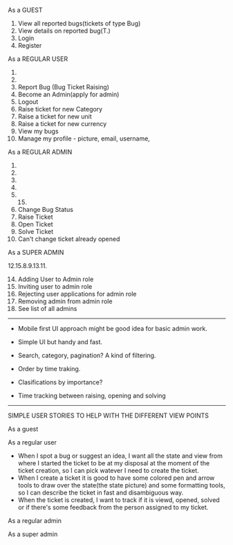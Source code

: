 As a GUEST 

1. View all reported bugs(tickets of type Bug)
2. View details on reported bug(T.)
3. Login
4. Register


As a REGULAR USER

1.
2.
5. Report Bug (Bug Ticket Raising)
6. Become an Admin(apply for admin)
7. Logout
10. Raise ticket for new Category
16. Raise a ticket for new unit
17. Raise a ticket for new currency 
12. View my bugs
15. Manage my profile - picture, email, username, 

As a REGULAR ADMIN

1.
2.
7.
5.
12. 15.
8. Change Bug Status
9. Raise Ticket
11. Open Ticket
13. Solve Ticket
18. Can't change ticket already opened 

As a SUPER ADMIN

12.15.8.9.13.11.

14. Adding User to Admin role
19. Inviting user to admin role
20. Rejecting user applications for admin role 
21. Removing admin from admin role
22. See list of all admins

****

- Mobile first UI approach might be good idea for basic admin work.

- Simple UI but handy and fast.

- Search, category, pagination? A kind of filtering.
- Order by time traking.

- Clasifications by importance?

- Time tracking between raising, opening and solving

****
SIMPLE USER STORIES TO HELP WITH THE DIFFERENT VIEW POINTS

As a guest 

As a regular user
- When I spot a bug or suggest an idea, I want all the state and view from where I started the ticket to be at my disposal at the moment
  of the ticket creation, so I can pick watever I need to create the ticket.
- When I create a ticket it is good to have some colored pen and arrow tools to draw over the state(the state picture) and some formatting tools, so I can describe the ticket in fast and disambiguous way.
- When the ticket is created, I want to track if it is viewd, opened, solved or if there's some feedback from the person assigned to my ticket.

As a regular admin

As a super admin
